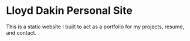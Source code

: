 # Lloyd Dakin Personal Site

This is a static website I built to act as a portfolio for my projects, resume, and contact. 

